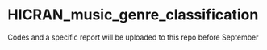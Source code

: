 # HICRAN_music_genre_classification
Codes and a specific report will be uploaded to this repo before September
